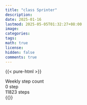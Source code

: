 ```yaml
---
title: "class Sprinter"
description: 
date: 2025-01-16
lastmod: 2025-05-05T01:32:27+08:00
image: 
categories: 
tags: 
math: true
license: 
hidden: false
comments: true
---
```

{{< pure-html >}}
<div class="chart-wrap vertical">
  <div class="title">Weekly step count</div>
  <div class="grid">
    <div class="bottom"> 0 step </div>
    <div class="bar" style="--bar-value:57%;" data-name="6774" title="04-29"></div>
    <div class="bar" style="--bar-value:0%;" data-name="43" title="04-30"></div>
    <div class="bar" style="--bar-value:50%;" data-name="5909" title="05-01"></div>
    <div class="bar" style="--bar-value:100%;" data-name="11823" title="05-02"></div>
    <div class="bar" style="--bar-value:45%;" data-name="5343" title="05-03"></div>
    <div class="bar" style="--bar-value:41%;" data-name="4874" title="05-04"></div>
    <div class="bar" style="--bar-value:0%;" data-name="0" title="05-05"></div>
<div class="top"> 11823 steps </div>
  </div>
</div>
{{</ pure-html >}}